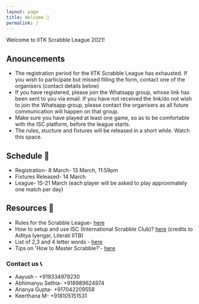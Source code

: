 ```yaml
---
layout: page
title: Welcome 👋
permalink: /
---
```




Welcome to IITK Scrabble League 2021! 

## Anouncements

* The registration period for the IITK Scrabble League has exhausted. If you wish to participate but missed filling the form, contact one of the organisers (contact details below)
* If you have registered, please join the Whatsapp group, whose link has been sent to you via email. If you have not received the link/do not wish to join the Whatsapp group, please contact the organisers as all future communication will happen on that group.
* Make sure you have played at least one game, so as to be comfortable with the ISC platform, before the league starts. 
* The rules, stucture and fixtures will be released in a short while. Watch this space. 

## Schedule 📆

* Registration- 8 March- 13 March, 11:59pm
* Fixtures Released- 14 March
* League- 15-21 March (each player will be asked to play approximately one match per day)

## Resources 🔗

* Rules for the Scrabble League-  [here](https://docs.google.com/document/d/1hKNCfSLIXS7O-v_R064xlL_wCHoGIMung3JVVardHrk/edit?usp=sharing)
* How to setup and use ISC (International Scrabble Club)? [here](https://docs.google.com/document/d/1LPLHTG6BIu9DHoJsEBOkqj2PxeOiJTp4Ay-pL4oeMg4/edit?usp=sharing) (credits to Aditya Iyengar, Literati IITB)  
* List of 2,3 and 4 letter words - [here](https://isc.ro/en/commands/lists.html)
* Tips on 'How to Master Scrabble?'- [here](https://scrabble.wonderhowto.com/how-to/master-scrabble-win-every-game-0115054/)

### Contact us 📞

* Aayush - +919334979230
* Abhimanyu Sethia- +918989624974
* Ananya Gupta- +917042209558
* Keerthana M- +918105151531
